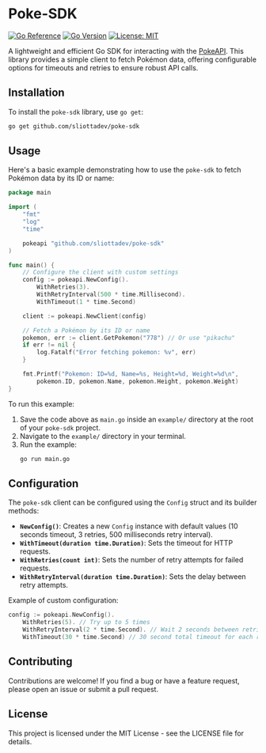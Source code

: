 # Poke-SDK

[![Go Reference](https://pkg.go.dev/badge/github.com/sliottadev/poke-sdk.svg)](https://pkg.go.dev/github.com/sliottadev/poke-sdk)
[![Go Version](https://img.shields.io/badge/Go-1.21.4-blue.svg)](https://golang.org/)
[![License: MIT](https://img.shields.io/badge/License-MIT-yellow.svg)](https://opensource.org/licenses/MIT)

A lightweight and efficient Go SDK for interacting with the [PokeAPI](https://pokeapi.co/). This library provides a simple client to fetch Pokémon data, offering configurable options for timeouts and retries to ensure robust API calls.

## Installation

To install the `poke-sdk` library, use `go get`:

```bash
go get github.com/sliottadev/poke-sdk
```

## Usage

Here's a basic example demonstrating how to use the `poke-sdk` to fetch Pokémon data by its ID or name:

```go
package main

import (
	"fmt"
	"log"
	"time"

	pokeapi "github.com/sliottadev/poke-sdk"
)

func main() {
	// Configure the client with custom settings
	config := pokeapi.NewConfig().
		WithRetries(3).
		WithRetryInterval(500 * time.Millisecond).
		WithTimeout(1 * time.Second)

	client := pokeapi.NewClient(config)

	// Fetch a Pokémon by its ID or name
	pokemon, err := client.GetPokemon("778") // Or use "pikachu"
	if err != nil {
		log.Fatalf("Error fetching pokemon: %v", err)
	}

	fmt.Printf("Pokemon: ID=%d, Name=%s, Height=%d, Weight=%d\n",
		pokemon.ID, pokemon.Name, pokemon.Height, pokemon.Weight)
}
```

To run this example:

1.  Save the code above as `main.go` inside an `example/` directory at the root of your `poke-sdk` project.
2.  Navigate to the `example/` directory in your terminal.
3.  Run the example:
    ```bash
    go run main.go
    ```

## Configuration

The `poke-sdk` client can be configured using the `Config` struct and its builder methods:

*   **`NewConfig()`**: Creates a new `Config` instance with default values (10 seconds timeout, 3 retries, 500 milliseconds retry interval).
*   **`WithTimeout(duration time.Duration)`**: Sets the timeout for HTTP requests.
*   **`WithRetries(count int)`**: Sets the number of retry attempts for failed requests.
*   **`WithRetryInterval(duration time.Duration)`**: Sets the delay between retry attempts.

Example of custom configuration:

```go
config := pokeapi.NewConfig().
	WithRetries(5). // Try up to 5 times
	WithRetryInterval(2 * time.Second). // Wait 2 seconds between retries
	WithTimeout(30 * time.Second) // 30 second total timeout for each request
```

## Contributing

Contributions are welcome! If you find a bug or have a feature request, please open an issue or submit a pull request.

## License

This project is licensed under the MIT License - see the LICENSE file for details. 